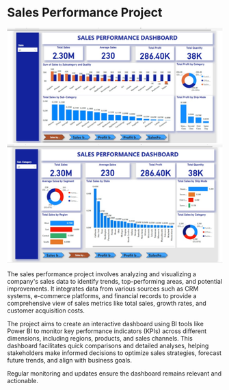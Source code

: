 # Sales Performance Project

![Dashboard1](https://github.com/obeleg/sales-transaction/blob/main/WhatsApp%20Image%202024-06-24%20at%2012.54.51%20PM.jpeg)
![Dashboard2](https://github.com/obeleg/sales-transaction/blob/main/WhatsApp%20Image%202024-06-24%20at%2012.55.47%20PM.jpeg)

The sales performance project involves analyzing and visualizing a company's sales data to identify trends, top-performing areas, and potential improvements. It integrates data from various sources such as CRM systems, e-commerce platforms, and financial records to provide a comprehensive view of sales metrics like total sales, growth rates, and customer acquisition costs.

The project aims to create an interactive dashboard using BI tools like Power BI to monitor key performance indicators (KPIs) across different dimensions, including regions, products, and sales channels. This dashboard facilitates quick comparisons and detailed analyses, helping stakeholders make informed decisions to optimize sales strategies, forecast future trends, and align with business goals.

Regular monitoring and updates ensure the dashboard remains relevant and actionable.
